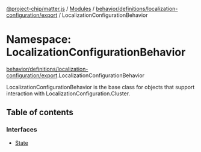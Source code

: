 [@project-chip/matter.js](../README.md) / [Modules](../modules.md) / [behavior/definitions/localization-configuration/export](behavior_definitions_localization_configuration_export.md) / LocalizationConfigurationBehavior

# Namespace: LocalizationConfigurationBehavior

[behavior/definitions/localization-configuration/export](behavior_definitions_localization_configuration_export.md).LocalizationConfigurationBehavior

LocalizationConfigurationBehavior is the base class for objects that support interaction with LocalizationConfiguration.Cluster.

## Table of contents

### Interfaces

- [State](../interfaces/behavior_definitions_localization_configuration_export.LocalizationConfigurationBehavior.State.md)
